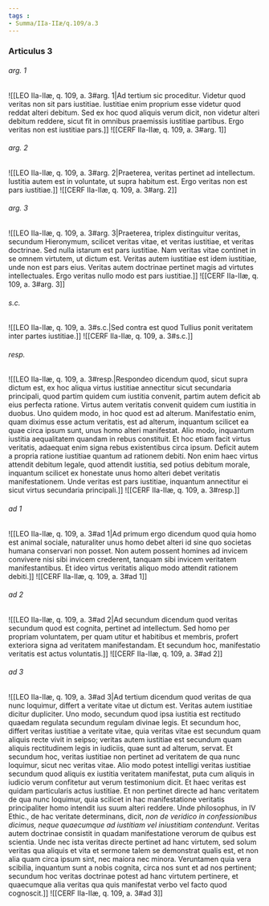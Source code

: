 ```yaml
---
tags : 
- Summa/IIa-IIæ/q.109/a.3
---
```


### Articulus 3

###### arg. 1
![[LEO IIa-IIæ, q. 109, a. 3#arg. 1|Ad tertium sic proceditur. Videtur quod veritas non sit pars iustitiae. Iustitiae enim proprium esse videtur quod reddat alteri debitum. Sed ex hoc quod aliquis verum dicit, non videtur alteri debitum reddere, sicut fit in omnibus praemissis iustitiae partibus. Ergo veritas non est iustitiae pars.]]
![[CERF IIa-IIæ, q. 109, a. 3#arg. 1]]

###### arg. 2
![[LEO IIa-IIæ, q. 109, a. 3#arg. 2|Praeterea, veritas pertinet ad intellectum. Iustitia autem est in voluntate, ut supra habitum est. Ergo veritas non est pars iustitiae.]]
![[CERF IIa-IIæ, q. 109, a. 3#arg. 2]]

###### arg. 3
![[LEO IIa-IIæ, q. 109, a. 3#arg. 3|Praeterea, triplex distinguitur veritas, secundum Hieronymum, scilicet veritas vitae, et veritas iustitiae, et veritas doctrinae. Sed nulla istarum est pars iustitiae. Nam veritas vitae continet in se omnem virtutem, ut dictum est. Veritas autem iustitiae est idem iustitiae, unde non est pars eius. Veritas autem doctrinae pertinet magis ad virtutes intellectuales. Ergo veritas nullo modo est pars iustitiae.]]
![[CERF IIa-IIæ, q. 109, a. 3#arg. 3]]

###### s.c.
![[LEO IIa-IIæ, q. 109, a. 3#s.c.|Sed contra est quod Tullius ponit veritatem inter partes iustitiae.]]
![[CERF IIa-IIæ, q. 109, a. 3#s.c.]]

###### resp.
![[LEO IIa-IIæ, q. 109, a. 3#resp.|Respondeo dicendum quod, sicut supra dictum est, ex hoc aliqua virtus iustitiae annectitur sicut secundaria principali, quod partim quidem cum iustitia convenit, partim autem deficit ab eius perfecta ratione. Virtus autem veritatis convenit quidem cum iustitia in duobus. Uno quidem modo, in hoc quod est ad alterum. Manifestatio enim, quam diximus esse actum veritatis, est ad alterum, inquantum scilicet ea quae circa ipsum sunt, unus homo alteri manifestat. Alio modo, inquantum iustitia aequalitatem quandam in rebus constituit. Et hoc etiam facit virtus veritatis, adaequat enim signa rebus existentibus circa ipsum. Deficit autem a propria ratione iustitiae quantum ad rationem debiti. Non enim haec virtus attendit debitum legale, quod attendit iustitia, sed potius debitum morale, inquantum scilicet ex honestate unus homo alteri debet veritatis manifestationem. Unde veritas est pars iustitiae, inquantum annectitur ei sicut virtus secundaria principali.]]
![[CERF IIa-IIæ, q. 109, a. 3#resp.]]

###### ad 1
![[LEO IIa-IIæ, q. 109, a. 3#ad 1|Ad primum ergo dicendum quod quia homo est animal sociale, naturaliter unus homo debet alteri id sine quo societas humana conservari non posset. Non autem possent homines ad invicem convivere nisi sibi invicem crederent, tanquam sibi invicem veritatem manifestantibus. Et ideo virtus veritatis aliquo modo attendit rationem debiti.]]
![[CERF IIa-IIæ, q. 109, a. 3#ad 1]]

###### ad 2
![[LEO IIa-IIæ, q. 109, a. 3#ad 2|Ad secundum dicendum quod veritas secundum quod est cognita, pertinet ad intellectum. Sed homo per propriam voluntatem, per quam utitur et habitibus et membris, profert exteriora signa ad veritatem manifestandam. Et secundum hoc, manifestatio veritatis est actus voluntatis.]]
![[CERF IIa-IIæ, q. 109, a. 3#ad 2]]

###### ad 3
![[LEO IIa-IIæ, q. 109, a. 3#ad 3|Ad tertium dicendum quod veritas de qua nunc loquimur, differt a veritate vitae ut dictum est. Veritas autem iustitiae dicitur dupliciter. Uno modo, secundum quod ipsa iustitia est rectitudo quaedam regulata secundum regulam divinae legis. Et secundum hoc, differt veritas iustitiae a veritate vitae, quia veritas vitae est secundum quam aliquis recte vivit in seipso; veritas autem iustitiae est secundum quam aliquis rectitudinem legis in iudiciis, quae sunt ad alterum, servat. Et secundum hoc, veritas iustitiae non pertinet ad veritatem de qua nunc loquimur, sicut nec veritas vitae. Alio modo potest intelligi veritas iustitiae secundum quod aliquis ex iustitia veritatem manifestat, puta cum aliquis in iudicio verum confitetur aut verum testimonium dicit. Et haec veritas est quidam particularis actus iustitiae. Et non pertinet directe ad hanc veritatem de qua nunc loquimur, quia scilicet in hac manifestatione veritatis principaliter homo intendit ius suum alteri reddere. Unde philosophus, in IV Ethic., de hac veritate determinans, dicit, *non de veridico in confessionibus dicimus, neque quaecumque ad iustitiam vel iniustitiam contendunt*. Veritas autem doctrinae consistit in quadam manifestatione verorum de quibus est scientia. Unde nec ista veritas directe pertinet ad hanc virtutem, sed solum veritas qua aliquis et vita et sermone talem se demonstrat qualis est, et non alia quam circa ipsum sint, nec maiora nec minora. Veruntamen quia vera scibilia, inquantum sunt a nobis cognita, circa nos sunt et ad nos pertinent; secundum hoc veritas doctrinae potest ad hanc virtutem pertinere, et quaecumque alia veritas qua quis manifestat verbo vel facto quod cognoscit.]]
![[CERF IIa-IIæ, q. 109, a. 3#ad 3]]


